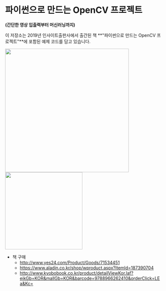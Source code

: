 # 파이썬으로 만드는 OpenCV 프로젝트 
**(간단한 영상 입출력부터 머신러닝까지)**

이 저장소는 2019년 인사이트출판사에서 출간된 책 **"파이썬으로 만드는 OpenCV 프로젝트"**에 포함된 예제 코드를 담고 있습니다. 

<img src="https://i.imgur.com/veTl4OH.png" width="400">

<img src="https://youtu.be/ZpJFEm1of-s" width="250">

* 책 구매
  * http://www.yes24.com/Product/Goods/71534451
  * https://www.aladin.co.kr/shop/wproduct.aspx?ItemId=187390704
  * http://www.kyobobook.co.kr/product/detailViewKor.laf?ejkGb=KOR&mallGb=KOR&barcode=9788966262410&orderClick=LEa&Kc=
